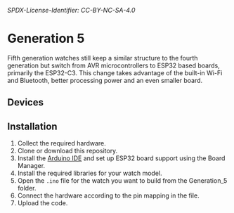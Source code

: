 *SPDX-License-Identifier: CC-BY-NC-SA-4.0*

# Generation 5

Fifth generation watches still keep a similar structure to the fourth generation but switch from AVR microcontrollers to ESP32 based boards, primarily the ESP32-C3. This change takes advantage of the built-in Wi-Fi and Bluetooth, better processing power and an even smaller board.

## Devices

## Installation

1. Collect the required hardware.
2. Clone or download this repository.
3. Install the [Arduino IDE](https://www.arduino.cc/en/software) and set up ESP32 board support using the Board Manager.
4. Install the required libraries for your watch model.
5. Open the `.ino` file for the watch you want to build from the Generation_5 folder.
6. Connect the hardware according to the pin mapping in the file.
8. Upload the code.